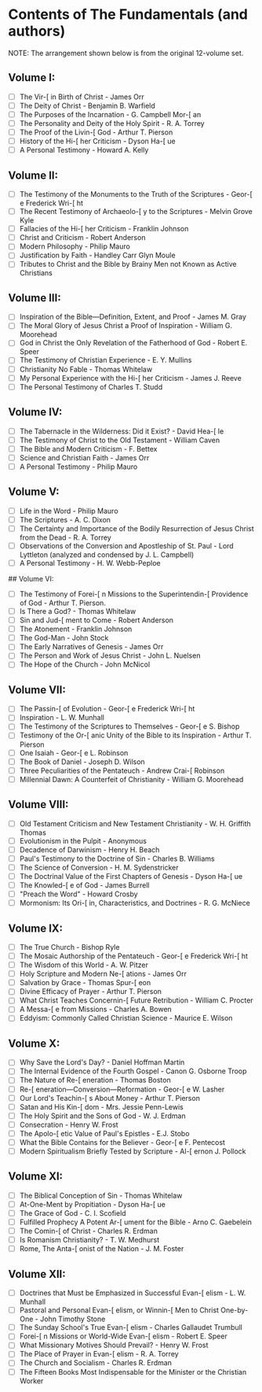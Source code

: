 # Contents of The Fundamentals (and authors)
NOTE: The arrangement shown below is from the original 12-volume set.

## Volume I:
-[ ] The Vir-[ in Birth of Christ - James Orr
-[ ] The Deity of Christ - Benjamin B. Warfield
-[ ] The Purposes of the Incarnation - G. Campbell Mor-[ an
-[ ] The Personality and Deity of the Holy Spirit - R. A. Torrey
-[ ] The Proof of the Livin-[  God - Arthur T. Pierson
-[ ] History of the Hi-[ her Criticism - Dyson Ha-[ ue
-[ ] A Personal Testimony - Howard A. Kelly

## Volume II:
-[ ] The Testimony of the Monuments to the Truth of the Scriptures - Geor-[ e Frederick Wri-[ ht
-[ ] The Recent Testimony of Archaeolo-[ y to the Scriptures - Melvin Grove Kyle
-[ ] Fallacies of the Hi-[ her Criticism - Franklin Johnson
-[ ] Christ and Criticism - Robert Anderson
-[ ] Modern Philosophy - Philip Mauro
-[ ] Justification by Faith - Handley Carr Glyn Moule
-[ ] Tributes to Christ and the Bible by Brainy Men not Known as Active Christians

## Volume III:
-[ ] Inspiration of the Bible—Definition, Extent, and Proof - James M. Gray
-[ ] The Moral Glory of Jesus Christ a Proof of Inspiration - William G. Moorehead
-[ ] God in Christ the Only Revelation of the Fatherhood of God - Robert E. Speer
-[ ] The Testimony of Christian Experience - E. Y. Mullins
-[ ] Christianity No Fable - Thomas Whitelaw
-[ ] My Personal Experience with the Hi-[ her Criticism - James J. Reeve
-[ ] The Personal Testimony of Charles T. Studd

## Volume IV:
-[ ] The Tabernacle in the Wilderness: Did it Exist? - David Hea-[ le
-[ ] The Testimony of Christ to the Old Testament - William Caven
-[ ] The Bible and Modern Criticism - F. Bettex
-[ ] Science and Christian Faith - James Orr
-[ ] A Personal Testimony - Philip Mauro

## Volume V:
-[ ] Life in the Word - Philip Mauro
-[ ] The Scriptures - A. C. Dixon
-[ ] The Certainty and Importance of the Bodily Resurrection of Jesus Christ from the Dead - R. A. Torrey
-[ ] Observations of the Conversion and Apostleship of St. Paul - Lord Lyttleton (analyzed and condensed by J. L. Campbell)
-[ ] A Personal Testimony - H. W. Webb-Peploe

## Volume VI:
-[ ] The Testimony of Forei-[ n Missions to the Superintendin-[  Providence of God - Arthur T. Pierson.
-[ ] Is There a God? - Thomas Whitelaw
-[ ] Sin and Jud-[ ment to Come - Robert Anderson
-[ ] The Atonement - Franklin Johnson
-[ ] The God-Man - John Stock
-[ ] The Early Narratives of Genesis - James Orr
-[ ] The Person and Work of Jesus Christ - John L. Nuelsen
-[ ] The Hope of the Church - John McNicol

## Volume VII:
-[ ] The Passin-[  of Evolution - Geor-[ e Frederick Wri-[ ht
-[ ] Inspiration - L. W. Munhall
-[ ] The Testimony of the Scriptures to Themselves - Geor-[ e S. Bishop
-[ ] Testimony of the Or-[ anic Unity of the Bible to its Inspiration - Arthur T. Pierson
-[ ] One Isaiah - Geor-[ e L. Robinson
-[ ] The Book of Daniel - Joseph D. Wilson
-[ ] Three Peculiarities of the Pentateuch - Andrew Crai-[  Robinson
-[ ] Millennial Dawn: A Counterfeit of Christianity - William G. Moorehead

## Volume VIII:
-[ ] Old Testament Criticism and New Testament Christianity - W. H. Griffith Thomas
-[ ] Evolutionism in the Pulpit - Anonymous
-[ ] Decadence of Darwinism - Henry H. Beach
-[ ] Paul's Testimony to the Doctrine of Sin - Charles B. Williams
-[ ] The Science of Conversion - H. M. Sydenstricker
-[ ] The Doctrinal Value of the First Chapters of Genesis - Dyson Ha-[ ue
-[ ] The Knowled-[ e of God - James Burrell
-[ ] "Preach the Word" - Howard Crosby
-[ ] Mormonism: Its Ori-[ in, Characteristics, and Doctrines - R. G. McNiece

## Volume IX:
-[ ] The True Church - Bishop Ryle
-[ ] The Mosaic Authorship of the Pentateuch - Geor-[ e Frederick Wri-[ ht
-[ ] The Wisdom of this World - A. W. Pitzer
-[ ] Holy Scripture and Modern Ne-[ ations - James Orr
-[ ] Salvation by Grace - Thomas Spur-[ eon
-[ ] Divine Efficacy of Prayer - Arthur T. Pierson
-[ ] What Christ Teaches Concernin-[  Future Retribution - William C. Procter
-[ ] A Messa-[ e from Missions - Charles A. Bowen
-[ ] Eddyism: Commonly Called Christian Science - Maurice E. Wilson

## Volume X:
-[ ] Why Save the Lord's Day? - Daniel Hoffman Martin
-[ ] The Internal Evidence of the Fourth Gospel - Canon G. Osborne Troop
-[ ] The Nature of Re-[ eneration - Thomas Boston
-[ ] Re-[ eneration—Conversion—Reformation - Geor-[ e W. Lasher
-[ ] Our Lord's Teachin-[ s About Money - Arthur T. Pierson
-[ ] Satan and His Kin-[ dom - Mrs. Jessie Penn-Lewis
-[ ] The Holy Spirit and the Sons of God - W. J. Erdman
-[ ] Consecration - Henry W. Frost
-[ ] The Apolo-[ etic Value of Paul's Epistles - E.J. Stobo
-[ ] What the Bible Contains for the Believer - Geor-[ e F. Pentecost
-[ ] Modern Spiritualism Briefly Tested by Scripture - Al-[ ernon J. Pollock

## Volume XI:
-[ ] The Biblical Conception of Sin - Thomas Whitelaw
-[ ] At-One-Ment by Propitiation - Dyson Ha-[ ue
-[ ] The Grace of God - C. I. Scofield
-[ ] Fulfilled Prophecy A Potent Ar-[ ument for the Bible - Arno C. Gaebelein
-[ ] The Comin-[  of Christ - Charles R. Erdman
-[ ] Is Romanism Christianity? - T. W. Medhurst
-[ ] Rome, The Anta-[ onist of the Nation - J. M. Foster

## Volume XII:
-[ ] Doctrines that Must be Emphasized in Successful Evan-[ elism - L. W. Munhall
-[ ] Pastoral and Personal Evan-[ elism, or Winnin-[  Men to Christ One-by-One - John Timothy Stone
-[ ] The Sunday School's True Evan-[ elism - Charles Gallaudet Trumbull
-[ ] Forei-[ n Missions or World-Wide Evan-[ elism - Robert E. Speer
-[ ] What Missionary Motives Should Prevail? - Henry W. Frost
-[ ] The Place of Prayer in Evan-[ elism - R. A. Torrey
-[ ] The Church and Socialism - Charles R. Erdman
-[ ] The Fifteen Books Most Indispensable for the Minister or the Christian Worker
